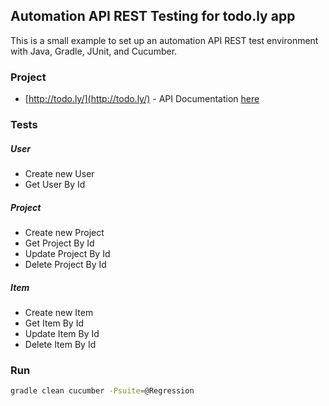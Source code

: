 ## Automation API REST Testing for todo.ly app
This is a small example to set up an automation API REST test environment with Java, Gradle, JUnit, and Cucumber.

### Project 
* [http://todo.ly/](http://todo.ly/) - API Documentation [here](http://todo.ly/ApiWiki/)

### Tests
##### User
* Create new User
* Get User By Id
##### Project
* Create new Project
* Get Project By Id
* Update Project By Id
* Delete Project By Id
##### Item
* Create new Item
* Get Item By Id
* Update Item By Id
* Delete Item By Id

### Run
```sh
gradle clean cucumber -Psuite=@Regression
```
